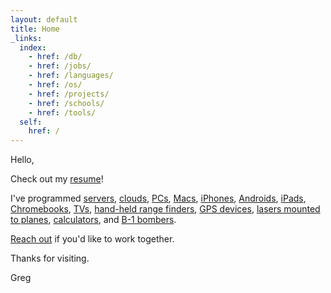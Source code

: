 ```yaml
---
layout: default
title: Home
_links:
  index:
    - href: /db/
    - href: /jobs/
    - href: /languages/
    - href: /os/
    - href: /projects/
    - href: /schools/
    - href: /tools/
  self:
    href: /
---
```


<section markdown="1">

Hello,

Check out my [resume](/resume/)!

I've programmed [servers](/devices/server), [clouds](/devices/cloud), [PCs](/devices/pc), [Macs](/devices/mac), [iPhones](/devices/iphone), [Androids](/devices/android), [iPads](/devices/ipad), [Chromebooks](/devices/chromebook), [TVs](/devices/tv), [hand-held range finders](/devices/range-finder), [GPS devices](/devices/gps), [lasers mounted to planes](/devices/laser), [calculators](/devices/calculator), and [B-1 bombers](/devices/b-1).

[Reach out](mailto:me@gregoryjscott.com) if you'd like to work together.

Thanks for visiting.

Greg

</section>
